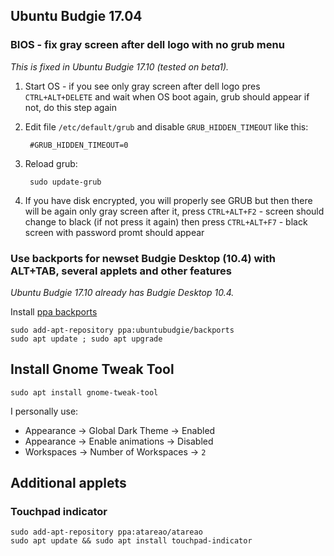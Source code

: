 ## Ubuntu Budgie 17.04 

###  BIOS - fix gray screen after dell logo with no grub menu

_This is fixed in Ubuntu Budgie 17.10 (tested on beta1)._

1. Start OS - if you see only gray screen after dell logo pres `CTRL+ALT+DELETE` and wait when OS boot again, grub should appear if not, do this step again
1. Edit file `/etc/default/grub` and disable `GRUB_HIDDEN_TIMEOUT` like this:

		#GRUB_HIDDEN_TIMEOUT=0

1. Reload grub:

		sudo update-grub

1. If you have disk encrypted, you will properly see GRUB but then there will be again only gray screen after it, press `CTRL+ALT+F2` - screen should change to black (if not press it again) then press `CTRL+ALT+F7` - black screen with password promt should appear

### Use backports for newset Budgie Desktop (10.4) with ALT+TAB, several applets and other features

_Ubuntu Budgie 17.10 already has Budgie Desktop 10.4._

Install [ppa backports](https://launchpad.net/~ubuntubudgie/+archive/ubuntu/backports)

	sudo add-apt-repository ppa:ubuntubudgie/backports
	sudo apt update ; sudo apt upgrade

## Install Gnome Tweak Tool

	sudo apt install gnome-tweak-tool

I personally use:

- Appearance -> Global Dark Theme -> Enabled
- Appearance -> Enable animations -> Disabled
- Workspaces -> Number of Workspaces -> `2`

## Additional applets

### Touchpad indicator

	sudo add-apt-repository ppa:atareao/atareao
	sudo apt update && sudo apt install touchpad-indicator

